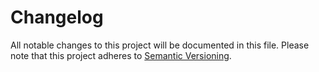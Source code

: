 # Changelog

All notable changes to this project will be documented in this file. Please note that this project adheres to [Semantic Versioning](https://semver.org).

